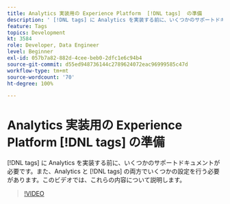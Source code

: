 ```yaml
---
title: Analytics 実装用の Experience Platform  [!DNL tags]  の準備
description: ' [!DNL tags] に Analytics を実装する前に、いくつかのサポートドキュメントが必要です。また、Analytics と  [!DNL tags] の両方でいくつかの設定を行う必要があります。このビデオでは、これらの内容について説明します。'
feature: Tags
topics: Development
kt: 3584
role: Developer, Data Engineer
level: Beginner
exl-id: 057b7a82-882d-4cee-beb0-2dfc1e6c94b4
source-git-commit: d55ed948736144c2789624072eac96999585c47d
workflow-type: tm+mt
source-wordcount: '70'
ht-degree: 100%

---
```


# Analytics 実装用の Experience Platform [!DNL tags] の準備

[!DNL tags] に Analytics を実装する前に、いくつかのサポートドキュメントが必要です。また、Analytics と [!DNL tags] の両方でいくつかの設定を行う必要があります。このビデオでは、これらの内容について説明します。

>[!VIDEO](https://video.tv.adobe.com/v/28752/?quality=12&learn=on)
